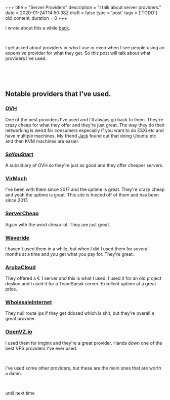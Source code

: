 
+++
title = "Server Providers"
description = "I talk about server providers."
date = 2020-01-24T14:50:38Z
draft = false
type = 'post'
tags = ['TODO']
old_content_duration = 0
+++

<p>I wrote about this a while <a href="https://trdwll.com/blog/choosing-right-hosting-company/">back</a>.</p>
<p>&nbsp;</p>
<p>I get asked about providers or who I use or even when I see people using an expensive provider for what they get. So this post will talk about what providers I've used.</p>
<p>&nbsp;</p>
<p>&nbsp;</p>
<h2>Notable providers that I've used.</h2>
<h3><a href="https://ovh.com">OVH</a></h3>
<p>One of the best providers I've used and I'll always go back to them. They're crazy cheap for what they offer and they're just great. The way they do their networking is weird for consumers especially if you want to do ESXi etc and have multiple machines. My friend <a href="https://github.com/OhYea777">Jack</a> found out that doing Ubuntu etc and then KVM machines are easier.</p>
<h3><a href="https://soyoustart.com">SoYouStart</a></h3>
<p>A subsidiary of OVH so they're just as good and they offer cheaper servers.</p>
<h3><a href="https://virmach.com">VirMach</a></h3>
<p>I've been with them since 2017 and the uptime is great. They're crazy cheap and yeah the uptime is great. This site is hosted off of them and has been since 2017.</p>
<h3><a href="https://servercheap.net">ServerCheap</a></h3>
<p>Again with the word cheap lol. They are just great.</p>
<h3><a href="https://waveride.at">Waveride</a></h3>
<p>I haven't used them in a while, but when I did I used them for several months at a time and you get what you pay for. They're great.</p>
<h3><a href="https://arubacloud.com">ArubaCloud</a></h3>
<p>They offered a &euro; 1 server and this is what I used. I used it for an old project dnslion and I used it for a TeamSpeak server. Excellent uptime at a great price.</p>
<h3><a href="https://wholesaleinternet.net">WholesaleInternet</a></h3>
<p>They null route ips if they get ddosed which is shit, but they're overall a great provider.</p>
<h3><a href="https://openvz.io">OpenVZ.io</a></h3>
<p>I used them for imglnx and they're a great provider. Hands down one of the best VPS providers I've ever used.</p>
<p>&nbsp;</p>
<p>I've used some other providers, but these are the main ones that are worth a damn.</p>
<p>&nbsp;</p>
<p>until next time</p>
    